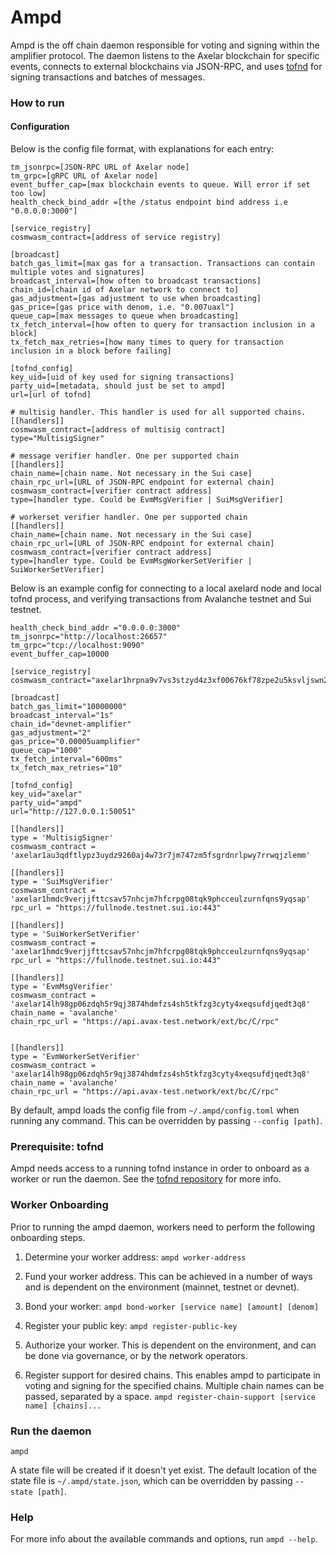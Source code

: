 # Ampd

Ampd is the off chain daemon responsible for voting and signing within the amplifier protocol.
The daemon listens to the Axelar blockchain for specific events, connects to external blockchains via JSON-RPC, and uses [tofnd](https://github.com/axelarnetwork/tofnd) for signing transactions and batches of messages.

### How to run

#### Configuration
Below is the config file format, with explanations for each entry:
```
tm_jsonrpc=[JSON-RPC URL of Axelar node]
tm_grpc=[gRPC URL of Axelar node]
event_buffer_cap=[max blockchain events to queue. Will error if set too low]
health_check_bind_addr =[the /status endpoint bind address i.e "0.0.0.0:3000"]

[service_registry]
cosmwasm_contract=[address of service registry]

[broadcast]
batch_gas_limit=[max gas for a transaction. Transactions can contain multiple votes and signatures]
broadcast_interval=[how often to broadcast transactions]
chain_id=[chain id of Axelar network to connect to]
gas_adjustment=[gas adjustment to use when broadcasting]
gas_price=[gas price with denom, i.e. "0.007uaxl"]
queue_cap=[max messages to queue when broadcasting]
tx_fetch_interval=[how often to query for transaction inclusion in a block]
tx_fetch_max_retries=[how many times to query for transaction inclusion in a block before failing]

[tofnd_config]
key_uid=[uid of key used for signing transactions]
party_uid=[metadata, should just be set to ampd]
url=[url of tofnd]

# multisig handler. This handler is used for all supported chains.
[[handlers]]
cosmwasm_contract=[address of multisig contract]
type="MultisigSigner"

# message verifier handler. One per supported chain
[[handlers]]
chain_name=[chain name. Not necessary in the Sui case]
chain_rpc_url=[URL of JSON-RPC endpoint for external chain]
cosmwasm_contract=[verifier contract address]
type=[handler type. Could be EvmMsgVerifier | SuiMsgVerifier]

# workerset verifier handler. One per supported chain
[[handlers]]
chain_name=[chain name. Not necessary in the Sui case]
chain_rpc_url=[URL of JSON-RPC endpoint for external chain]
cosmwasm_contract=[verifier contract address]
type=[handler type. Could be EvmMsgWorkerSetVerifier | SuiWorkerSetVerifier]
```

Below is an example config for connecting to a local axelard node and local tofnd process, and verifying transactions from Avalanche testnet and Sui testnet.
```
health_check_bind_addr ="0.0.0.0:3000"
tm_jsonrpc="http://localhost:26657"
tm_grpc="tcp://localhost:9090"
event_buffer_cap=10000

[service_registry]
cosmwasm_contract="axelar1hrpna9v7vs3stzyd4z3xf00676kf78zpe2u5ksvljswn2vnjp3ystlgl4x"

[broadcast]
batch_gas_limit="10000000"
broadcast_interval="1s"
chain_id="devnet-amplifier"
gas_adjustment="2"
gas_price="0.00005uamplifier"
queue_cap="1000"
tx_fetch_interval="600ms"
tx_fetch_max_retries="10"

[tofnd_config]
key_uid="axelar"
party_uid="ampd"
url="http://127.0.0.1:50051"

[[handlers]]
type = 'MultisigSigner'
cosmwasm_contract = 'axelar1au3qdftlypz3uydz9260aj4w73r7jm747zm5fsgrdnrlpwy7rrwqjzlemm'

[[handlers]]
type = 'SuiMsgVerifier'
cosmwasm_contract = 'axelar1hmdc9verjjfttcsav57nhcjm7hfcrpg08tqk9phcceulzurnfqns9yqsap'
rpc_url = "https://fullnode.testnet.sui.io:443"

[[handlers]]
type = 'SuiWorkerSetVerifier'
cosmwasm_contract = 'axelar1hmdc9verjjfttcsav57nhcjm7hfcrpg08tqk9phcceulzurnfqns9yqsap'
rpc_url = "https://fullnode.testnet.sui.io:443"

[[handlers]]
type = 'EvmMsgVerifier'
cosmwasm_contract = 'axelar14lh98gp06zdqh5r9qj3874hdmfzs4sh5tkfzg3cyty4xeqsufdjqedt3q8'
chain_name = 'avalanche'
chain_rpc_url = "https://api.avax-test.network/ext/bc/C/rpc"


[[handlers]]
type = 'EvmWorkerSetVerifier'
cosmwasm_contract = 'axelar14lh98gp06zdqh5r9qj3874hdmfzs4sh5tkfzg3cyty4xeqsufdjqedt3q8'
chain_name = 'avalanche'
chain_rpc_url = "https://api.avax-test.network/ext/bc/C/rpc"

```

By default, ampd loads the config file from `~/.ampd/config.toml` when running any command.
This can be overridden by passing `--config [path]`.

### Prerequisite: tofnd
Ampd needs access to a running tofnd instance in order to onboard as a worker
or run the daemon. See the [tofnd repository](https://github.com/axelarnetwork/tofnd) for more info.

### Worker Onboarding
Prior to running the ampd daemon, workers need to perform the following onboarding steps.
1. Determine your worker address: `ampd worker-address`

2. Fund your worker address. This can be achieved in a number of ways and is dependent on the environment (mainnet, testnet or devnet).

3. Bond your worker: `ampd bond-worker [service name] [amount] [denom]`

4. Register your public key: `ampd register-public-key`

5. Authorize your worker. This is dependent on the environment, and can be done via governance, or by the network operators.

6. Register support for desired chains. This enables ampd to participate in voting and signing for the specified chains. Multiple chain names can be passed, separated by a space.
`ampd register-chain-support [service name] [chains]...`

### Run the daemon
`ampd`

A state file will be created if it doesn't yet exist. The default location of the state file is `~/.ampd/state.json`, which can be overridden by passing `--state [path]`.

### Help
For more info about the available commands and options, run `ampd --help`.

